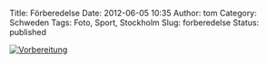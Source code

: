 Title: Förberedelse
Date: 2012-06-05 10:35
Author: tom
Category: Schweden
Tags: Foto, Sport, Stockholm
Slug: forberedelse
Status: published

[![Vorbereitung](/pic/svartkajak_s.jpg "Vorbereitung")](/pic/svartkajak_l.jpg)

